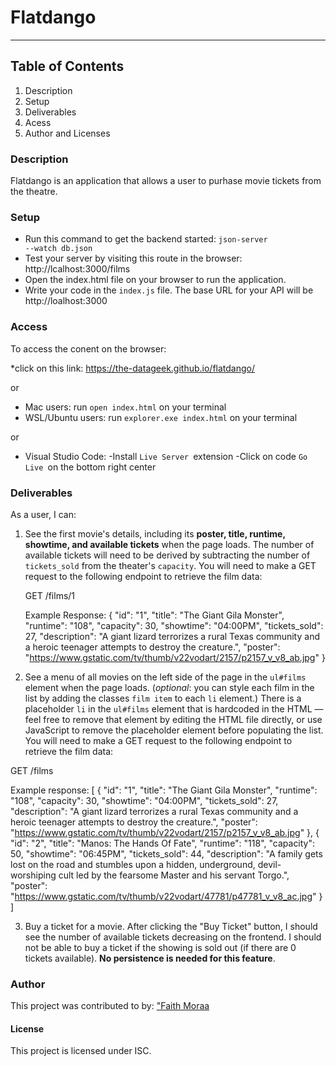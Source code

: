# Flatdango
***
## Table of Contents
1. Description
2. Setup
3. Deliverables
4. Acess
5. Author and Licenses

### Description
Flatdango is an application that allows a user to purhase movie tickets from the theatre.

### Setup
- Run this command to get the backend started:
<code>json-server --watch db.json</code>
- Test your server by visiting this route in the browser:
http://lcalhost:3000/films
- Open the index.html file on your browser to run the application.
- Write your code in the <code>index.js</code> file. The base URL for your API will be http://loalhost:3000

### Access
To access the conent on the browser:

*click on this link: https://the-datageek.github.io/flatdango/

or

* Mac users: run <code>open index.html</code> on your terminal
* WSL/Ubuntu users: run <code>explorer.exe index.html</code>  on your terminal

or

* Visual Studio Code:
-Install <code>Live Server </code>extension
-Click on code <code>Go Live </code>on the bottom right center




### Deliverables
As a user, I can:

1. See the first movie's details, including its **poster, title, runtime,
   showtime, and available tickets** when the page loads. The number of
   available tickets will need to be derived by subtracting the number of
   `tickets_sold` from the theater's `capacity`. You will need to make a GET
   request to the following endpoint to retrieve the film data:

   GET /films/1

   Example Response:
   {
     "id": "1",
     "title": "The Giant Gila Monster",
     "runtime": "108",
     "capacity": 30,
     "showtime": "04:00PM",
     "tickets_sold": 27,
     "description": "A giant lizard terrorizes a rural Texas community and a heroic teenager attempts to destroy the creature.",
     "poster": "https://www.gstatic.com/tv/thumb/v22vodart/2157/p2157_v_v8_ab.jpg"
   }
 
 2. See a menu of all movies on the left side of the page in the `ul#films`
   element when the page loads. (_optional_: you can style each film in the list
   by adding the classes `film item` to each `li` element.) There is a
   placeholder `li` in the `ul#films` element that is hardcoded in the HTML —
   feel free to remove that element by editing the HTML file directly, or use
   JavaScript to remove the placeholder element before populating the list. You
   will need to make a GET request to the following endpoint to retrieve the
   film data:


GET /films

   Example response:
   [
      {
        "id": "1",
        "title": "The Giant Gila Monster",
        "runtime": "108",
        "capacity": 30,
        "showtime": "04:00PM",
        "tickets_sold": 27,
        "description": "A giant lizard terrorizes a rural Texas community and a heroic teenager attempts to destroy the creature.",
        "poster": "https://www.gstatic.com/tv/thumb/v22vodart/2157/p2157_v_v8_ab.jpg"
      },
      {
        "id": "2",
        "title": "Manos: The Hands Of Fate",
        "runtime": "118",
        "capacity": 50,
        "showtime": "06:45PM",
        "tickets_sold": 44,
        "description": "A family gets lost on the road and stumbles upon a hidden, underground, devil-worshiping cult led by the fearsome Master and his servant Torgo.",
        "poster": "https://www.gstatic.com/tv/thumb/v22vodart/47781/p47781_v_v8_ac.jpg"
      }
   ]

3. Buy a ticket for a movie. After clicking the "Buy Ticket" button, I should
   see the number of available tickets decreasing on the frontend. I should not
   be able to buy a ticket if the showing is sold out (if there are 0 tickets
   available). **No persistence is needed for this feature**.


### Author
This project was contributed to by: <a href="https://github.com/the-datageek">"Faith Moraa</a>

#### License
This project is licensed under ISC.